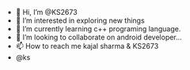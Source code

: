 - 👋 Hi, I’m @KS2673
- 👀 I’m interested in exploring new things
- 🌱 I’m currently learning c++ programing language.
- 💞️ I’m looking to collaborate on  android developer...
- 📫 How to reach me  kajal sharma & KS2673
- @ks
<!---
KS2673/KS2673 is a ✨ special ✨ repository because its `README.md` (this file) appears on your GitHub profile.
You can click the Preview link to take a look at your changes.
--->
